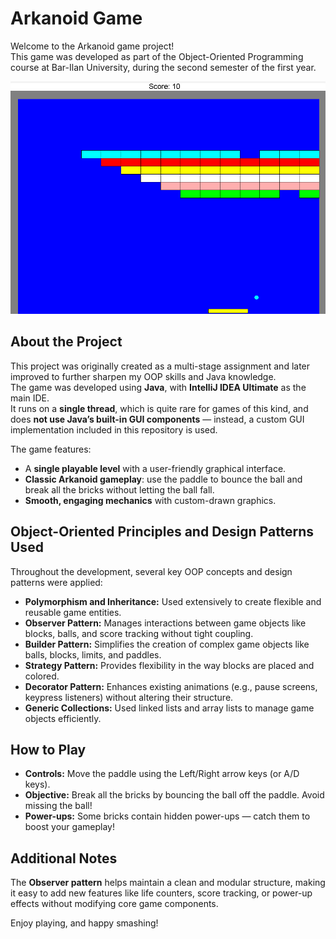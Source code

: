 # Arkanoid Game

Welcome to the Arkanoid game project!  
This game was developed as part of the Object-Oriented Programming course at Bar-Ilan University, during the second semester of the first year.

![alt text](image.png)

## About the Project
This project was originally created as a multi-stage assignment and later improved to further sharpen my OOP skills and Java knowledge.  
The game was developed using **Java**, with **IntelliJ IDEA Ultimate** as the main IDE.  
It runs on a **single thread**, which is quite rare for games of this kind, and does **not use Java’s built-in GUI components** — instead, a custom GUI implementation included in this repository is used.

The game features:
- A **single playable level** with a user-friendly graphical interface.
- **Classic Arkanoid gameplay**: use the paddle to bounce the ball and break all the bricks without letting the ball fall.
- **Smooth, engaging mechanics** with custom-drawn graphics.

## Object-Oriented Principles and Design Patterns Used
Throughout the development, several key OOP concepts and design patterns were applied:

- **Polymorphism and Inheritance:** Used extensively to create flexible and reusable game entities.
- **Observer Pattern:** Manages interactions between game objects like blocks, balls, and score tracking without tight coupling.
- **Builder Pattern:** Simplifies the creation of complex game objects like balls, blocks, limits, and paddles.
- **Strategy Pattern:** Provides flexibility in the way blocks are placed and colored.
- **Decorator Pattern:** Enhances existing animations (e.g., pause screens, keypress listeners) without altering their structure.
- **Generic Collections:** Used linked lists and array lists to manage game objects efficiently.

## How to Play
- **Controls:** Move the paddle using the Left/Right arrow keys (or A/D keys).
- **Objective:** Break all the bricks by bouncing the ball off the paddle. Avoid missing the ball!
- **Power-ups:** Some bricks contain hidden power-ups — catch them to boost your gameplay!

## Additional Notes
The **Observer pattern** helps maintain a clean and modular structure, making it easy to add new features like life counters, score tracking, or power-up effects without modifying core game components.

Enjoy playing, and happy smashing!

